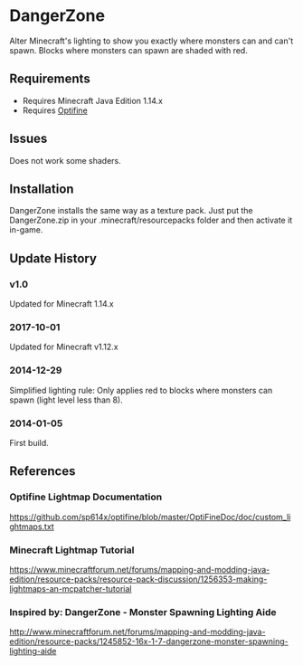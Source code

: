 # DangerZone

Alter Minecraft's lighting to show you exactly where monsters can and can't spawn. Blocks where monsters can spawn are shaded with red.

## Requirements
* Requires Minecraft Java Edition 1.14.x
* Requires [Optifine](https://optifine.net/home)

## Issues
Does not work some shaders.

## Installation
DangerZone installs the same way as a texture pack. Just put the DangerZone.zip in your .minecraft/resourcepacks folder and then activate it in-game.

## Update History

### v1.0
Updated for Minecraft 1.14.x

### 2017-10-01
Updated for Minecraft v1.12.x

### 2014-12-29
Simplified lighting rule: Only applies red to blocks where monsters can spawn (light level less than 8).

### 2014-01-05
First build.

## References

### Optifine Lightmap Documentation
https://github.com/sp614x/optifine/blob/master/OptiFineDoc/doc/custom_lightmaps.txt

### Minecraft Lightmap Tutorial
https://www.minecraftforum.net/forums/mapping-and-modding-java-edition/resource-packs/resource-pack-discussion/1256353-making-lightmaps-an-mcpatcher-tutorial

### Inspired by: DangerZone - Monster Spawning Lighting Aide
http://www.minecraftforum.net/forums/mapping-and-modding-java-edition/resource-packs/1245852-16x-1-7-dangerzone-monster-spawning-lighting-aide
